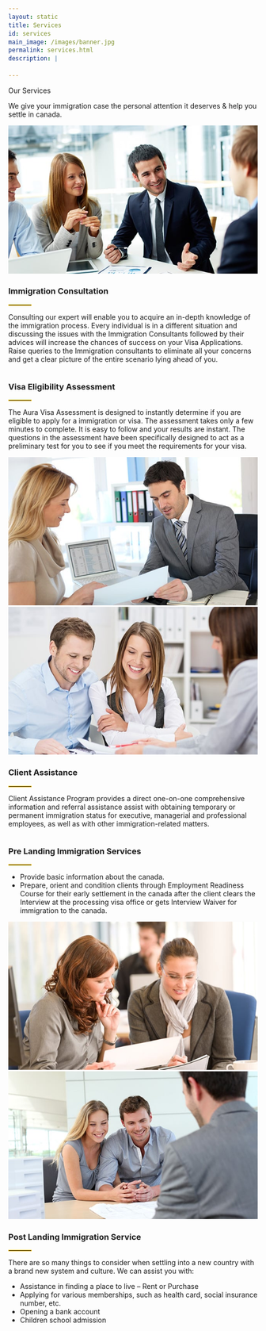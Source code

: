 ```yaml
---
layout: static
title: Services
id: services
main_image: /images/banner.jpg
permalink: services.html
description: |
 
---
```

<div class="ui vertical stripe pad_140 services_page" >
   <div class="ui container">
      <p class="section_heading mb_40 theme_green text_center">Our Services</p>
      <p class="text_center p_16">We give your immigration case the personal attention it deserves & help you settle in canada.</p>
      <div class="ui grid centered middle aligned stackable mt_50">
        <div class="eight wide column">
            <img src="images/services-img1.jpg" class="ui image">
        </div>
        <div class="eight wide column left aligned">
            <h3 class="p_20">Immigration Consultation</h3>
                  <div class="mb_20 mt_20"> 
                    <hr style="max-width:100%;width:45px; border:1px solid #fecd2a;">
                  </div>
                <p class="p_16"> Consulting our expert will enable you to acquire an in-depth knowledge of the immigration process. Every individual is in a different situation and discussing the issues with the Immigration Consultants followed by their advices will increase the chances of success on your Visa Applications. Raise queries to the Immigration consultants to eliminate all your concerns and get a clear picture of the entire scenario lying ahead of you.</p>
        </div>
      </div>
      <div class="ui grid centered middle aligned stackable mt_50">
        <div class="eight wide column left aligned">
            <h3 class="p_20">Visa Eligibility Assessment</h3>
                  <div class="mb_20 mt_20"> 
                    <hr style="max-width:100%;width:45px; border:1px solid #fecd2a;">
                  </div>
                <p class="p_16"> The Aura Visa Assessment is designed to instantly determine if you are eligible to apply for a immigration or visa. The assessment takes only a few minutes to complete. It is easy to follow and your results are instant. The questions in the assessment have been specifically designed to act as a preliminary test for you to see if you meet the requirements for your visa.</p>
        </div>
        <div class="eight wide column">
            <img src="images/services-img2.jpg" class="ui image">
        </div>
      </div>
      <div class="ui grid centered middle aligned stackable mt_50">
      <div class="eight wide column">
            <img src="images/services-img4.jpg" class="ui image">
        </div>
        <div class="eight wide column left aligned">
            <h3 class="p_20">Client Assistance</h3>
                  <div class="mb_20 mt_20"> 
                    <hr style="max-width:100%;width:45px; border:1px solid #fecd2a;">
                  </div>
                <p class="p_16"> Client Assistance Program provides a direct one-on-one comprehensive information and referral assistance assist with obtaining temporary or permanent immigration status for executive, managerial and professional employees, as well as with other immigration-related matters.</p>
        </div>
      </div>
      <div class="ui grid centered middle aligned stackable mt_50">
        <div class="eight wide column left aligned">
            <h3 class="p_20">Pre Landing Immigration Services</h3>
                  <div class="mb_20 mt_20"> 
                    <hr style="max-width:100%;width:45px; border:1px solid #fecd2a;">
                  </div>
                  <ul>
                    <li class="p_16">Provide basic information about the canada.</li>
                    <li class="p_16">Prepare, orient and condition clients through Employment Readiness Course for their early settlement in the canada after the client clears the Interview at the processing visa office or gets Interview Waiver for immigration to the canada.</li>
                  </ul>
        </div>
        <div class="eight wide column">
            <img src="images/services-img5.jpg" class="ui image">
        </div>
      </div>
      <div class="ui grid centered middle aligned stackable mt_50">
        <div class="eight wide column">
            <img src="images/services-img6.jpg" class="ui image">
        </div>
        <div class="eight wide column left aligned">
            <h3 class="p_20">Post Landing  Immigration Service</h3>
                  <div class="mb_20 mt_20"> 
                    <hr style="max-width:100%;width:45px; border:1px solid #fecd2a;">
                  </div>
                <p class="p_16"> There are so many things to consider when settling into a new country with a brand new system and culture. We can assist you with:</p>
                 <ul>
                  <li class="p_16">Assistance in finding a place to live – Rent or Purchase</li>
                  <li class="p_16">Applying for various memberships, such as health card, social insurance number, etc.</li>
                  <li class="p_16">Opening a bank account</li>
                  <li class="p_16">Children school admission</li>
                </ul>
        </div>
      </div>
   </div>
</div>
